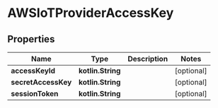 
# AWSIoTProviderAccessKey

## Properties
Name | Type | Description | Notes
------------ | ------------- | ------------- | -------------
**accessKeyId** | **kotlin.String** |  |  [optional]
**secretAccessKey** | **kotlin.String** |  |  [optional]
**sessionToken** | **kotlin.String** |  |  [optional]



